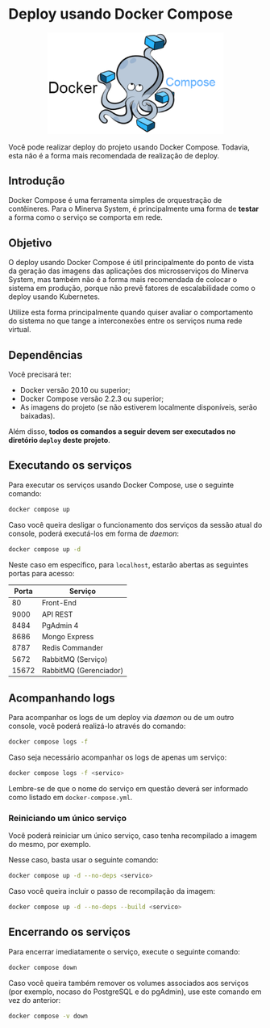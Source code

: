 # Deploy usando Docker Compose

<center>
<img src="./docker-compose.png" alt="Docker Compose" width="350"/>
</center>

Você pode realizar deploy do projeto usando Docker Compose. Todavia,
esta não é a forma mais recomendada de realização de deploy.



## Introdução

Docker Compose é uma ferramenta simples de orquestração de contêineres.
Para o Minerva System, é principalmente uma forma de **testar** a forma
como o serviço se comporta em rede.



## Objetivo

O deploy usando Docker Compose é útil principalmente do ponto de vista
da geração das imagens das aplicações dos microsserviços do Minerva
System, mas também não é a forma mais recomendada de colocar o sistema
em produção, porque não prevê fatores de escalabilidade como o deploy
usando Kubernetes.

Utilize esta forma principalmente quando quiser avaliar o comportamento
do sistema no que tange a interconexões entre os serviços numa rede
virtual.




## Dependências

Você precisará ter:

- Docker versão 20.10 ou superior;
- Docker Compose versão 2.2.3 ou superior;
- As imagens do projeto (se não estiverem localmente disponíveis,
  serão baixadas).

Além disso, **todos os comandos a seguir devem ser executados no
diretório `deploy` deste projeto**.



## Executando os serviços

Para executar os serviços usando Docker Compose, use o seguinte
comando:

```bash
docker compose up
```

Caso você queira desligar o funcionamento dos serviços da sessão
atual do console, poderá executá-los em forma de *daemon*:

```bash
docker compose up -d
```

Neste caso em específico, para `localhost`, estarão abertas as
seguintes portas para acesso:

| Porta | Serviço                |
|-------|------------------------|
| 80    | Front-End              |
| 9000  | API REST               |
| 8484  | PgAdmin 4              |
| 8686  | Mongo Express          |
| 8787  | Redis Commander        |
| 5672  | RabbitMQ (Serviço)     |
| 15672 | RabbitMQ (Gerenciador) |


## Acompanhando logs

Para acompanhar os logs de um deploy via *daemon* ou de um outro
console, você poderá realizá-lo através do comando:

```bash
docker compose logs -f
```

Caso seja necessário acompanhar os logs de apenas um serviço:

```bash
docker compose logs -f <servico>
```

Lembre-se de que o nome do serviço em questão deverá ser informado
como listado em `docker-compose.yml`.


### Reiniciando um único serviço

Você poderá reiniciar um único serviço, caso tenha recompilado a imagem
do mesmo, por exemplo.

Nesse caso, basta usar o seguinte comando:

```bash
docker compose up -d --no-deps <servico>
```

Caso você queira incluir o passo de recompilação da imagem:

```bash
docker compose up -d --no-deps --build <servico>
```




## Encerrando os serviços

Para encerrar imediatamente o serviço, execute o seguinte comando:

```bash
docker compose down
```

Caso você queira também remover os volumes associados aos serviços
(por exemplo, nocaso do PostgreSQL e do pgAdmin), use este comando
em vez do anterior:

```bash
docker compose -v down
```
